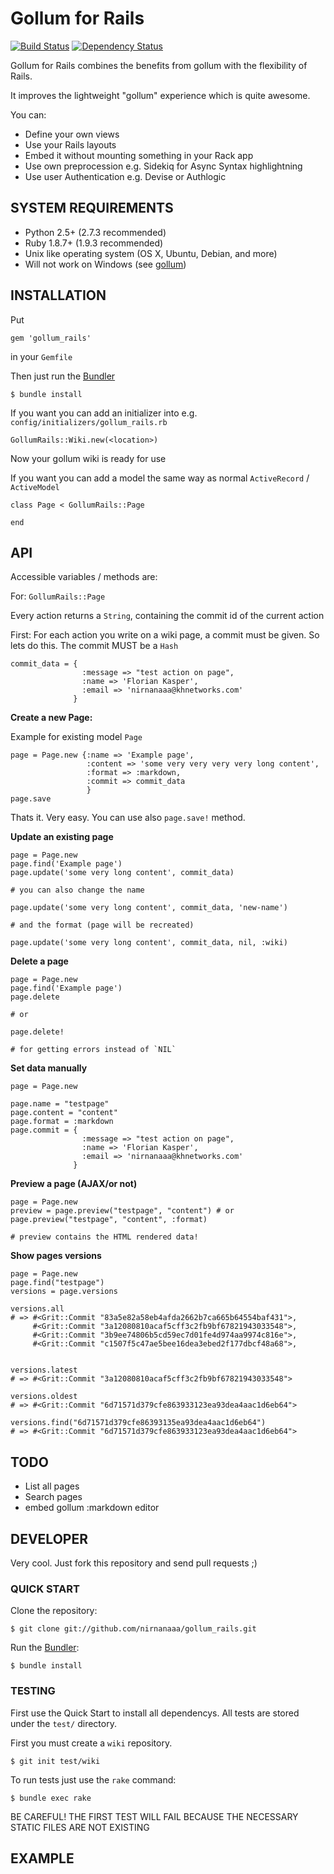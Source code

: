 Gollum for Rails
================
[![Build Status](https://travis-ci.org/nirnanaaa/gollum_rails.png?branch=master)](https://travis-ci.org/nirnanaaa/gollum_rails)
[![Dependency Status](https://gemnasium.com/nirnanaaa/gollum_rails.png)](https://gemnasium.com/nirnanaaa/gollum_rails)

Gollum for Rails combines the benefits from gollum with the flexibility of Rails.

It improves the lightweight "gollum" experience which is quite awesome.

You can:

* Define your own views
* Use your Rails layouts
* Embed it without mounting something in your Rack app
* Use own preprocession e.g. Sidekiq for Async Syntax highlightning
* Use user Authentication e.g. Devise or Authlogic

## SYSTEM REQUIREMENTS
- Python 2.5+ (2.7.3 recommended)
- Ruby 1.8.7+ (1.9.3 recommended)
- Unix like operating system (OS X, Ubuntu, Debian, and more)
- Will not work on Windows (see [gollum](https://github.com/github/gollum/blob/master/README.md#system-requirements))

## INSTALLATION

Put

	gem 'gollum_rails'


in your `Gemfile`

Then just run the [Bundler](http://gembundler.com/)

	$ bundle install
	
If you want you can add an initializer into e.g. `config/initializers/gollum_rails.rb`

	GollumRails::Wiki.new(<location>)

Now your gollum wiki is ready for use

If you want you can add a model the same way as normal `ActiveRecord` / `ActiveModel`

	class Page < GollumRails::Page

	end
	
## API

Accessible variables / methods are:

For: `GollumRails::Page`

Every action returns a `String`, containing the commit id of the current action

First: For each action you write on a wiki page, a commit must be given. So lets do this. The commit MUST be a `Hash`

	commit_data = {
      				:message => "test action on page",
      				:name => 'Florian Kasper',
      				:email => 'nirnanaaa@khnetworks.com'
    		      }
    		      
**Create a new Page:**

Example for existing model `Page`

	page = Page.new {:name => 'Example page',
					 :content => 'some very very very very long content',
					 :format => :markdown,
					 :commit => commit_data
					 }
	page.save
	
Thats it. Very easy. You can use also `page.save!` method.
	
	
**Update an existing page**

	page = Page.new
	page.find('Example page')
	page.update('some very long content', commit_data)
	
	# you can also change the name
	
	page.update('some very long content', commit_data, 'new-name')
	
	# and the format (page will be recreated)
	
	page.update('some very long content', commit_data, nil, :wiki)
	
	
**Delete a page**
	
	page = Page.new
	page.find('Example page')
	page.delete
	
	# or
	
	page.delete!
	
	# for getting errors instead of `NIL`

**Set data manually**

	page = Page.new

    page.name = "testpage"
    page.content = "content"
    page.format = :markdown
    page.commit = {
      				:message => "test action on page",
      				:name => 'Florian Kasper',
      				:email => 'nirnanaaa@khnetworks.com'
    		      }
    
**Preview a page (AJAX/or not)**

	page = Page.new
	preview = page.preview("testpage", "content") # or page.preview("testpage", "content", :format)
	
	# preview contains the HTML rendered data!

**Show pages versions**

	page = Page.new
	page.find("testpage")
	versions = page.versions
	
	versions.all
	# => #<Grit::Commit "83a5e82a58eb4afda2662b7ca665b64554baf431">,
 		 #<Grit::Commit "3a12080810acaf5cff3c2fb9bf67821943033548">,
 		 #<Grit::Commit "3b9ee74806b5cd59ec7d01fe4d974aa9974c816e">,
 		 #<Grit::Commit "c1507f5c47ae5bee16dea3ebed2f177dbcf48a68">,

	
	versions.latest
	# => #<Grit::Commit "3a12080810acaf5cff3c2fb9bf67821943033548"> 
	
	versions.oldest
	# => #<Grit::Commit "6d71571d379cfe863933123ea93dea4aac1d6eb64"> 
	
	versions.find("6d71571d379cfe86393135ea93dea4aac1d6eb64")	
	# => #<Grit::Commit "6d71571d379cfe863933123ea93dea4aac1d6eb64"> 
	
		
## TODO
* List all pages
* Search pages
* embed gollum :markdown editor

## DEVELOPER

Very cool. Just fork this repository and send  pull requests ;)

### QUICK START

Clone the repository:

	$ git clone git://github.com/nirnanaaa/gollum_rails.git
	
Run the [Bundler](http://gembundler.com/):

	$ bundle install
	

### TESTING

First use the Quick Start to install all dependencys.
All tests are stored under the `test/` directory.

First you must create a `wiki` repository.

	$ git init test/wiki
	
To run tests just use the `rake` command:

	$ bundle exec rake

BE CAREFUL! THE FIRST TEST WILL FAIL BECAUSE THE NECESSARY STATIC FILES ARE NOT EXISTING


## EXAMPLE